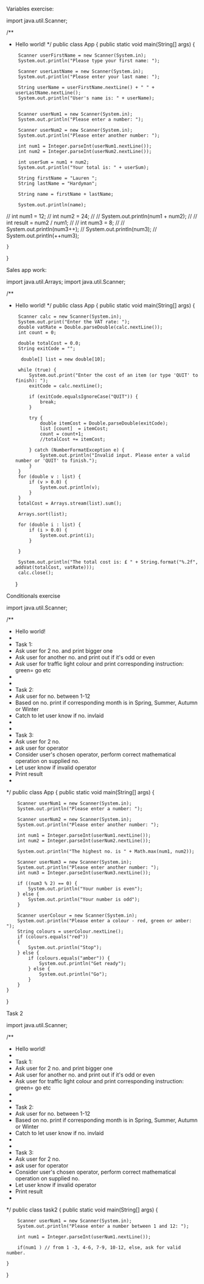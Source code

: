 Variables exercise: 

import java.util.Scanner;

/**
 * Hello world!
 */
public class App {
    public static void main(String[] args) {

        Scanner userFirstName = new Scanner(System.in);
        System.out.println("Please type your first name: ");

        Scanner userLastName = new Scanner(System.in);
        System.out.println("Please enter your last name: ");

        String userName = userFirstName.nextLine() + " " + userLastName.nextLine();
        System.out.println("User's name is: " + userName);


        Scanner userNum1 = new Scanner(System.in);
        System.out.println("Please enter a number: ");

        Scanner userNum2 = new Scanner(System.in);
        System.out.println("Please enter another number: ");

        int num1 = Integer.parseInt(userNum1.nextLine());
        int num2 = Integer.parseInt(userNum2.nextLine());

        int userSum = num1 + num2;
        System.out.println("Your total is: " + userSum);

        String firstName = "Lauren ";
        String lastName = "Hardyman";

        String name = firstName + lastName;

        System.out.println(name);

//        int num1 = 12;
//        int num2 = 24;
//
//        System.out.println(num1 + num2);
//
//        int result = num2 / num1;
//
//        int num3 = 8;
//
//        System.out.println(num3++);
//        System.out.println(num3);
//        System.out.println(++num3);


    }
}










Sales app work: 


import java.util.Arrays;
import java.util.Scanner;

/**
 * Hello world!
 */
public class App {
    public static void main(String[] args) {

        Scanner calc = new Scanner(System.in);
        System.out.print("Enter the VAT rate: ");
        double vatRate = Double.parseDouble(calc.nextLine());
        int count = 0;

        double totalCost = 0.0;
        String exitCode = "";

         double[] list = new double[10];

        while (true) {
            System.out.print("Enter the cost of an item (or type 'QUIT' to finish): ");
            exitCode = calc.nextLine();

            if (exitCode.equalsIgnoreCase("QUIT")) {
                break;
            }

            try {
                double itemCost = Double.parseDouble(exitCode);
                list [count]  = itemCost;
                count = count+1;
                //totalCost += itemCost;

            } catch (NumberFormatException e) {
                System.out.println("Invalid input. Please enter a valid number or 'QUIT' to finish.");
            }
        }
        for (double v : list) {
            if (v > 0.0) {
                System.out.println(v);
            }
        }
        totalCost = Arrays.stream(list).sum();

        Arrays.sort(list);

        for (double i : list) {
            if (i > 0.0) {
                System.out.print(i);
            }

        }

        System.out.println("The total cost is: £ " + String.format("%.2f", addVat(totalCost, vatRate)));
        calc.close();
    }











Conditionals exercise

import java.util.Scanner;

/**
 * Hello world!
 *
 * Task 1:
 * Ask user for 2 no. and print bigger one
 * Ask user for another no. and print out if it's odd or even
 * Ask user for traffic light colour and print corresponding instruction: green= go etc
 *
 *
 * Task 2:
 * Ask user for no. between 1-12
 * Based on no. print if corresponding month is in Spring, Summer, Autumn or Winter
 * Catch to let user know if no. invlaid
 *
 *
 * Task 3:
 * Ask user for 2 no.
 * ask user for operator
 * Consider user's chosen operator, perform correct mathematical operation on supplied no.
 * Let user know if invalid operator
 * Print result
 *
 */
public class App {
    public static void main(String[] args) {


        Scanner userNum1 = new Scanner(System.in);
        System.out.println("Please enter a number: ");

        Scanner userNum2 = new Scanner(System.in);
        System.out.println("Please enter another number: ");

        int num1 = Integer.parseInt(userNum1.nextLine());
        int num2 = Integer.parseInt(userNum2.nextLine());

        System.out.println("The highest no. is " + Math.max(num1, num2));

        Scanner userNum3 = new Scanner(System.in);
        System.out.println("Please enter another number: ");
        int num3 = Integer.parseInt(userNum3.nextLine());

        if ((num3 % 2) == 0) {
            System.out.println("Your number is even");
        } else {
            System.out.println("Your number is odd");
        }

        Scanner userColour = new Scanner(System.in);
        System.out.println("Please enter a colour - red, green or amber: ");
        String colours = userColour.nextLine();
        if (colours.equals("red"))
        {
            System.out.println("Stop");
        } else {
            if (colours.equals("amber")) {
                System.out.println("Get ready");
            } else {
                System.out.println("Go");
            }
        }
    }
}




Task 2

import java.util.Scanner;

/**
 * Hello world!
 *
 * Task 1:
 * Ask user for 2 no. and print bigger one
 * Ask user for another no. and print out if it's odd or even
 * Ask user for traffic light colour and print corresponding instruction: green= go etc
 *
 *
 * Task 2:
 * Ask user for no. between 1-12
 * Based on no. print if corresponding month is in Spring, Summer, Autumn or Winter
 * Catch to let user know if no. invlaid
 *
 *
 * Task 3:
 * Ask user for 2 no.
 * ask user for operator
 * Consider user's chosen operator, perform correct mathematical operation on supplied no.
 * Let user know if invalid operator
 * Print result
 *
 */
public class task2 {
    public static void main(String[] args) {


        Scanner userNum1 = new Scanner(System.in);
        System.out.println("Please enter a number between 1 and 12: ");

        int num1 = Integer.parseInt(userNum1.nextLine());

        if(num1 ) // from 1 -3, 4-6, 7-9, 10-12, else, ask for valid number. 

    }
}

